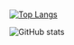 #



[![Top Langs](https://github-readme-stats.vercel.app/api/top-langs/?username=TxtCloudDE)](https://github.com/anuraghazra/github-readme-stats)

![GitHub stats](https://github-readme-stats.vercel.app/api?username=TxtCloudDE&show_icons=true)  


